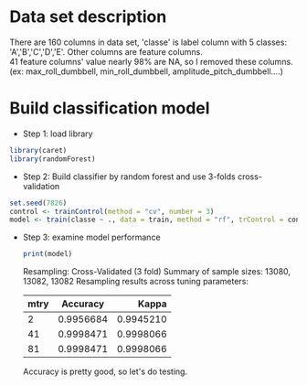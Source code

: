 # Data set description
There are 160 columns in data set,  'classe' is label column with 5 classes: 'A','B','C','D','E'. Other columns are feature columns.  
41 feature columns' value nearly 98% are NA, so I removed these columns.
(ex: max_roll_dumbbell, min_roll_dumbbell, amplitude_pitch_dumbbell....)  

# Build classification model
* Step 1: load library  
 ```R
 library(caret)
 library(randomForest)
 ```
* Step 2:  Build classifier by random forest and use 3-folds cross-validation
```R
set.seed(7826) 
control <- trainControl(method = "cv", number = 3)
model <- train(classe ~ ., data = train, method = "rf", trControl = control)
```
* Step 3: examine model performance
  ```R
  print(model)
  ```
  Resampling: Cross-Validated (3 fold) 
  Summary of sample sizes: 13080, 13082, 13082 
  Resampling results across tuning parameters:

  | mtry   |      Accuracy      |  Kappa |
  |----------|:-------------:|------:|
  | 2 |  0.9956684 | 0.9945210 |
  | 41 |    0.9998471   |   0.9998066 |
  | 81 | 0.9998471 |    0.9998066 |
  
  Accuracy is pretty good, so let's do testing.
